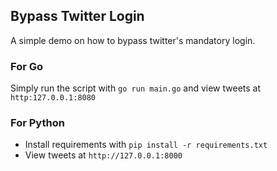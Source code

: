 ## Bypass Twitter Login

A simple demo on how to bypass twitter's mandatory login.

### For Go

Simply run the script with `go run main.go` and view tweets at `http:127.0.0.1:8080`

### For Python

- Install requirements with `pip install -r requirements.txt`
- View tweets at `http://127.0.0.1:8000`
